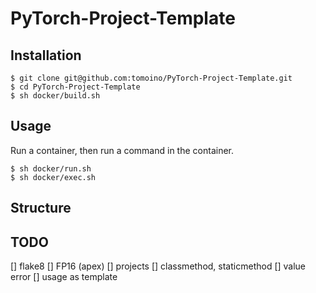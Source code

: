 # PyTorch-Project-Template
## Installation
```
$ git clone git@github.com:tomoino/PyTorch-Project-Template.git
$ cd PyTorch-Project-Template
$ sh docker/build.sh
```

## Usage
Run a container, then run a command in the container.
```
$ sh docker/run.sh
$ sh docker/exec.sh
```

## Structure

## TODO
[] flake8
[] FP16 (apex)
[] projects
[] classmethod, staticmethod
[] value error
[] usage as template
